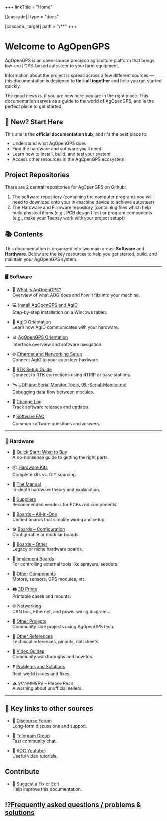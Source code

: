 +++
linkTitle = "Home"

[[cascade]]
type = "docs"

[cascade._target]
path = "/**"
+++

# Welcome to AgOpenGPS 
AgOpenGPS is an open-source precision agriculture platform that brings low-cost GPS-based autosteer to your farm equipment.

Information about the project is spread across a few different sources — this documentation is designed to **tie it all together** and help you get started quickly.

The good news is, if you are new here, you are in the right place. This documentation serves as a guide to the world of AgOpenGPS, and is the perfect place to get started.

## 🧭 New? Start Here

This site is the **official documentation hub**, and it's the best place to:
- Understand what AgOpenGPS does
- Find the hardware and software you’ll need
- Learn how to install, build, and test your system
- Access other resources in the AgOpenGPS ecosystem

## Project Repositories
There are 2 central repositories for AgOpenGPS on Github:
1) The software repository (containing the computer programs you will need to download onto your in-machine device to achieve autosteer)
2) The Hardware and Firmware repository (containing files which help build physical items (e.g., PCB design files) or program components (e.g., make your Teensy work with your project setup))

## 📚 Contents

This documentation is organized into two main areas: **Software** and **Hardware**. Below are the key resources to help you get started, build, and maintain your AgOpenGPS system.

---

### 🖥️ Software

- 🧭 [What is AgOpenGPS?](software/01.-What-is-AgOpenGPS.md)  
  Overview of what AOG does and how it fits into your machine.

- 💻 [Install AgOpenGPS and AgIO](software/02.-Install-AgOpenGPS-and-AgIO.md)  
  Step-by-step installation on a Windows tablet.

- 🧠 [AgIO Orientation](software/03.-AgIO-Orientation.md)  
  Learn how AgIO communicates with your hardware.

- 📊 [AgOpenGPS Orientation](software/04.-AgOpenGPS-Orientation.md)  
  Interface overview and software navigation.

- 🌐 [Ethernet and Networking Setup](software/05.-Ethernet-Setup.md)  
  Connect AgIO to your autosteer hardware.

- 📡 [RTK Setup Guide](software/06.-RTK-Setup.md)  
  Connect to RTK corrections using NTRIP or base stations.

- 🛰️ [UDP and Serial Monitor Tools](software/07.-UDP-Monitor.md), [08.-Serial-Monitor.md](software/08.-Serial-Monitor.md)  
  Debugging data flow between modules.

- 📜 [Change Log](software/ChangeLog.md)  
  Track software releases and updates.

- ❓ [Software FAQ](software/FAQ.md)  
  Common software questions and answers.

---

### 🔧 Hardware

- 🧾 [Quick Start: What to Buy](hardware/tl-dr-cut-to-the-chase-what-do-i-buy.md)  
  A no-nonsense guide to getting the right parts.

- 📦 [Hardware Kits](hardware/kits.md)  
  Complete kits vs. DIY sourcing.

- 🧠 [The Manual](hardware/TheManual.md)  
  In-depth hardware theory and explanation.

- 🛒 [Suppliers](hardware/suppliers.md)  
  Recommended vendors for PCBs and components.

- 🧲 [Boards – All-in-One](hardware/Boards-All-In-One)  
  Unified boards that simplify wiring and setup.

- ⚙️ [Boards – Configuration](hardware/Boards-Configuration)  
  Configurable or modular boards.

- 🧩 [Boards – Other](hardware/Boards-Others)  
  Legacy or niche hardware boards.

- 🌾 [Implement Boards](hardware/Implement-Boards)  
  For controlling external tools like sprayers, seeders.

- 🧱 [Other Components](hardware/Other-components)  
  Motors, sensors, GPS modules, etc.

- 🖨️ [3D Prints](hardware/3dprints.md)  
  Printable cases and mounts.

- 🌐 [Networking](hardware/networking)  
  CAN bus, Ethernet, and power wiring diagrams.

- 🧵 [Other Projects](hardware/otherprojects.md)  
  Community side projects using AgOpenGPS tech.

- 📁 [Other References](hardware/otherrefs.md)  
  Technical references, pinouts, datasheets.

- 🎥 [Video Guides](hardware/videoguides.md)  
  Community walkthroughs and how-tos.

- ❓ [Problems and Solutions](hardware/ProblemsAndSolutions.md)  
  Real-world issues and fixes.

- ⚠️ [SCAMMERS – Please Read](hardware/SCAMMERS.md)  
  A warning about unofficial sellers.

---

## 💬 Key links to other sources

- 🧵 [Discourse Forum](https://discourse.agopengps.com)  
  Long-form discussions and support.

- 💬 [Telegram Group](https://t.me/AgOpenGPSInternational)  
  Fast community chat.

- 🧵 [AOG Youtube](https://www.youtube.com/@AgOpenGPS))  
  Useful video tutorials.



## Contribute

- 📝 [Suggest a Fix or Edit](contribute/docs)  
  Help improve this documentation.

## ⁉️[Frequently asked questions / problems & solutions](software/FAQ)
